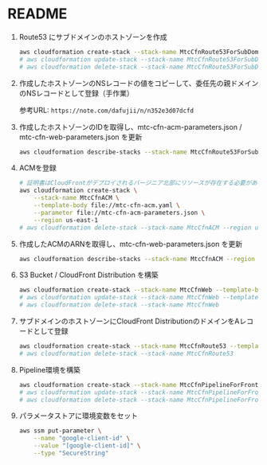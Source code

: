 # README

1. Route53 にサブドメインのホストゾーンを作成

    ```sh
    aws cloudformation create-stack --stack-name MtcCfnRoute53ForSubDomain --template-body file://mtc-cfn-route53-for-subdomain.yaml
    # aws cloudformation update-stack --stack-name MtcCfnRoute53ForSubDomain --template-body file://mtc-cfn-route53-for-subdomain.yaml
    # aws cloudformation delete-stack --stack-name MtcCfnRoute53ForSubDomain
    ```

1. 作成したホストゾーンのNSレコードの値をコピーして、委任先の親ドメインのNSレコードとして登録（手作業）

    参考URL: `https://note.com/dafujii/n/n352e3d07dcfd`

1. 作成したホストゾーンのIDを取得し、mtc-cfn-acm-parameters.json / mtc-cfn-web-parameters.json を更新

    ```sh
    aws cloudformation describe-stacks --stack-name MtcCfnRoute53ForSubDomain | jq -r '.Stacks[].Outputs[0].OutputValue'
    ```

1. ACMを登録

    ```sh
    # 証明書はCloudFrontがデプロイされるバージニア北部にリソースが存在する必要があるため、明示的にregionを指定
    aws cloudformation create-stack \
        --stack-name MtcCfnACM \
        --template-body file://mtc-cfn-acm.yaml \
        --parameter file://mtc-cfn-acm-parameters.json \
        --region us-east-1
    # aws cloudformation delete-stack --stack-name MtcCfnACM --region us-east-1
    ```

1. 作成したACMのARNを取得し、mtc-cfn-web-parameters.json を更新

    ```sh
    aws cloudformation describe-stacks --stack-name MtcCfnACM --region us-east-1 | jq -r '.Stacks[].Outputs[0].OutputValue'
    ```

1. S3 Bucket / CloudFront Distribution を構築

    ```sh
    aws cloudformation create-stack --stack-name MtcCfnWeb --template-body file://mtc-cfn-web.yaml --parameter file://mtc-cfn-web-parameters.json
    # aws cloudformation update-stack --stack-name MtcCfnWeb --template-body file://mtc-cfn-web.yaml --parameter file://mtc-cfn-web-parameters.json
    # aws cloudformation delete-stack --stack-name MtcCfnWeb
    ```

1. サブドメインのホストゾーンにCloudFront DistributionのドメインをAレコードとして登録

    ```sh
    aws cloudformation create-stack --stack-name MtcCfnRoute53 --template-body file://mtc-cfn-route53.yaml
    # aws cloudformation delete-stack --stack-name MtcCfnRoute53
    ```

1. Pipeline環境を構築

    ```sh
    aws cloudformation create-stack --stack-name MtcCfnPipelineForFront --template-body file://mtc-cfn-pipeline-for-front.yaml --capabilities CAPABILITY_NAMED_IAM
    # aws cloudformation update-stack --stack-name MtcCfnPipelineForFront --template-body file://mtc-cfn-pipeline-for-front.yaml --capabilities CAPABILITY_NAMED_IAM
    # aws cloudformation delete-stack --stack-name MtcCfnPipelineForFront
    ```

1. パラメータストアに環境変数をセット

    ```sh
    aws ssm put-parameter \
        --name "google-client-id" \
        --value "[google-client-id]" \
        --type "SecureString"
    ```
